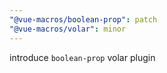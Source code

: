 ```yaml
---
"@vue-macros/boolean-prop": patch
"@vue-macros/volar": minor
---
```


introduce `boolean-prop` volar plugin
  